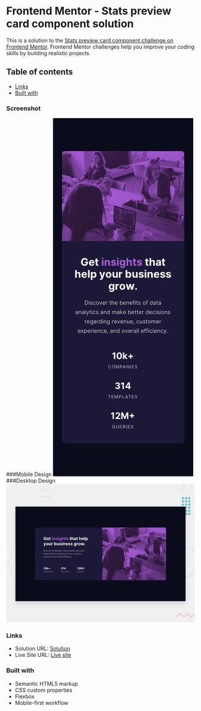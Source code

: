 # Frontend Mentor - Stats preview card component solution

This is a solution to the [Stats preview card component challenge on Frontend Mentor](https://www.frontendmentor.io/challenges/stats-preview-card-component-8JqbgoU62). Frontend Mentor challenges help you improve your coding skills by building realistic projects.

## Table of contents

-   [Links](#links)
-   [Built with](#built-with)

### Screenshot

###Mobile Design
![](design\mobile-design.jpg)
###Desktop Design
![](design\desktop-preview.jpg)

### Links

-   Solution URL: [Solution](https://github.com/Ifat-Fahim/states-card)
-   Live Site URL: [Live site](https://ifat-fahim.github.io/states-card/)

### Built with

-   Semantic HTML5 markup
-   CSS custom properties
-   Flexbox
-   Mobile-first workflow
